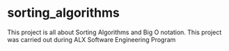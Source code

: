 # sorting_algorithms
This project is all about Sorting Algorithms and Big O notation. This project was carried out during ALX Software Engineering Program
